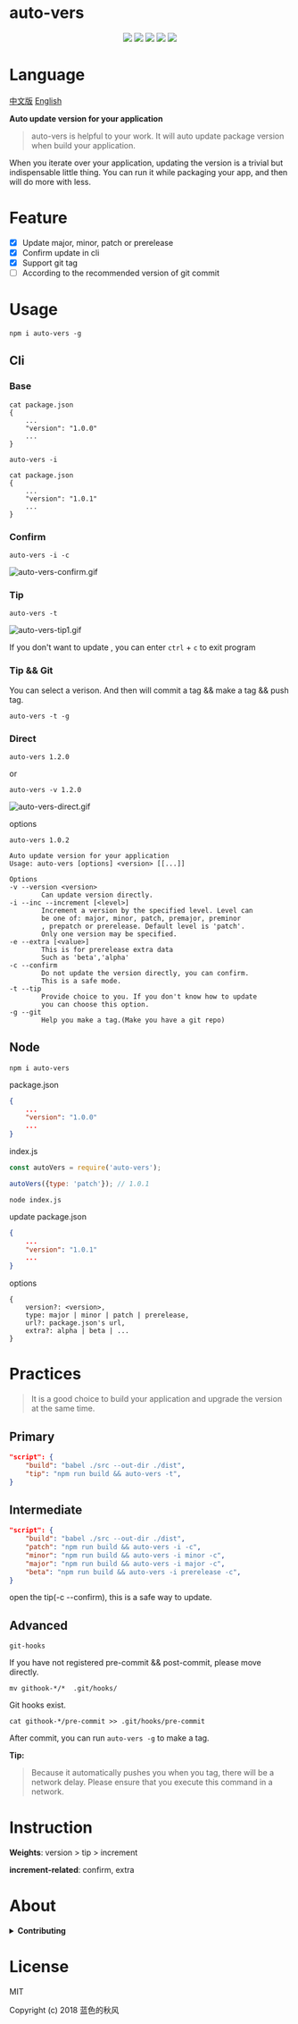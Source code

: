 # auto-vers

<p align="center">
    <a href="https://travis-ci.org/hua1995116/auto-version"><img src="https://travis-ci.org/hua1995116/auto-version.svg?branch=master" /></a>
    <a href="https://codecov.io/gh/hua1995116/auto-version"><img src="https://codecov.io/gh/hua1995116/auto-version/branch/master/graph/badge.svg" /></a>
    <a href="https://npmcharts.com/compare/auto-vers?minimal=true" rel="nofollow"><img src="https://img.shields.io/npm/dm/auto-vers.svg" style="max-width:100%;"></a>
    <a href="https://www.npmjs.com/package/auto-vers" rel="nofollow"><img src="https://img.shields.io/npm/v/auto-vers.svg" style="max-width:100%;"></a>
    <a href="https://www.npmjs.com/package/auto-vers" rel="nofollow"><img src="https://img.shields.io/npm/l/auto-vers.svg?style=flat" style="max-width:100%;"></a>
</p>

# Language

[中文版](./zh-cn.md) [English](./README.md)

**Auto update version for your application**

> auto-vers is helpful to your work. It will auto update package version when build your application.

When you iterate over your application, updating the version is a trivial but indispensable little thing. You can run it while packaging your app, and then will do more with less.

# Feature

- [x] Update major, minor, patch or prerelease
- [x] Confirm update in cli
- [x] Support git tag
- [ ] According to the recommended version of git commit

# Usage

```shell
npm i auto-vers -g 
```

## Cli

### Base 


```shell
cat package.json
{
    ...
    "version": "1.0.0"
    ...
}
```

```
auto-vers -i
```


```shell
cat package.json
{
    ...
    "version": "1.0.1"
    ...
}
```

### Confirm 

```
auto-vers -i -c
```
![auto-vers-confirm.gif](https://s3.qiufengh.com/blog/auto-vers-confirm.gif)


### Tip 

```
auto-vers -t
```
![auto-vers-tip1.gif](https://s3.qiufengh.com/blog/auto-vers-tip1.gif)

If you don't want to update , you can enter `ctrl` + `c` to exit program 

### Tip && Git

You can select a verison. And then will commit a tag && make a tag  && push tag.

```
auto-vers -t -g 
```

### Direct

```
auto-vers 1.2.0 
```
or 
```
auto-vers -v 1.2.0 
```
![auto-vers-direct.gif](https://s3.qiufengh.com/blog/auto-vers-direct.gif)



options
```
auto-vers 1.0.2

Auto update version for your application
Usage: auto-vers [options] <version> [[...]]

Options
-v --version <version>
        Can update version directly.
-i --inc --increment [<level>]
        Increment a version by the specified level. Level can
        be one of: major, minor, patch, premajor, preminor
        , prepatch or prerelease. Default level is 'patch'.
        Only one version may be specified.
-e --extra [<value>]
        This is for prerelease extra data
        Such as 'beta','alpha'
-c --confirm
        Do not update the version directly, you can confirm.
        This is a safe mode.
-t --tip
        Provide choice to you. If you don't know how to update
        you can choose this option.
-g --git
        Help you make a tag.(Make you have a git repo)
```

## Node
```shell
npm i auto-vers
```

package.json
```json
{
    ...
    "version": "1.0.0"
    ...
}
```

index.js
```javascript
const autoVers = require('auto-vers');

autoVers({type: 'patch'}); // 1.0.1
```

```shell
node index.js
```

update package.json
```json
{
    ...
    "version": "1.0.1"
    ...
}
```

options

```
{
    version?: <version>,
    type: major | minor | patch | prerelease,
    url?: package.json's url,
    extra?: alpha | beta | ...
}
```
# Practices

> It is a good choice to build your application and upgrade the version at the same time.

## Primary

```json
"script": {
    "build": "babel ./src --out-dir ./dist",
    "tip": "npm run build && auto-vers -t",
}
```

## Intermediate

```json
"script": {
    "build": "babel ./src --out-dir ./dist",
    "patch": "npm run build && auto-vers -i -c",
    "minor": "npm run build && auto-vers -i minor -c",
    "major": "npm run build && auto-vers -i major -c",
    "beta": "npm run build && auto-vers -i prerelease -c",
}
```

open the tip(-c --confirm), this is a safe way to update.

## Advanced

`git-hooks`

If you have not registered pre-commit && post-commit, please move directly.

```
mv githook-*/*  .git/hooks/
```

Git hooks exist.

```
cat githook-*/pre-commit >> .git/hooks/pre-commit
```

After commit, you can run `auto-vers -g` to make a tag.

**Tip:**

> Because it automatically pushes you when you tag, there will be a network delay. Please ensure that you execute this command in a network.

# Instruction 

**Weights**: version > tip > increment

**increment-related**: confirm, extra

# About

<details>
<summary><strong>Contributing</strong></summary>

Pull requests and stars are always welcome. For bugs and feature requests, [please create an issue](../../issues/new).

</details>

# License

MIT

Copyright (c) 2018 蓝色的秋风